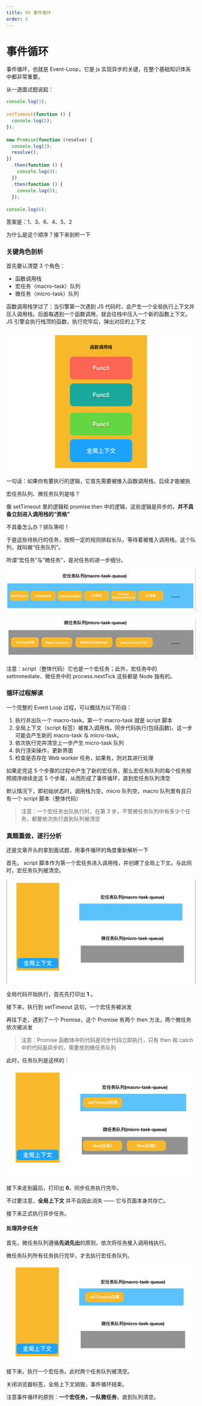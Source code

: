 ```yaml
---
title: 05 事件循环
order: 5
---
```


# 事件循环

事件循环，也就是 Event-Loop，它是 js 实现异步的关键，在整个基础知识体系中都非常重要。

从一道面试题说起：

```js
console.log(1);

setTimeout(function () {
  console.log(2);
});

new Promise(function (resolve) {
  console.log(3);
  resolve();
})
  .then(function () {
    console.log(4);
  })
  .then(function () {
    console.log(5);
  });

console.log(6);
```

答案是：1、3、6、4、5、2

为什么是这个顺序？接下来剖析一下

### 关键角色剖析

首先要认清楚 3 个角色：

- 函数调用栈
- 宏任务（macro-task）队列
- 微任务（micro-task）队列

函数调用栈学过了：当引擎第一次遇到 JS 代码时，会产生一个全局执行上下文并压入调用栈。后面每遇到一个函数调用，就会往栈中压入一个新的函数上下文。JS 引擎会执行栈顶的函数，执行完毕后，弹出对应的上下文

![5ec3b7120001b51e12180900](../image/5ec3b7120001b51e12180900.jpeg)

一句话：如果你有要执行的逻辑，它首先需要被推入函数调用栈，后续才能被执

宏任务队列、微任务队列是啥？

像 setTimeout 里的逻辑和 promise.then 中的逻辑，这些逻辑是异步的，**并不具备立刻进入调用栈的“资格”**

不具备怎么办？排队等呗！

于是这些待执行的任务，按照一定的规则排起长队，等待着被推入调用栈。这个队列，就叫做“任务队列”。

所谓“宏任务”与“微任务”，是对任务的进一步细分。

![5ec3b71b0001414713100300](../image/5ec3b71b0001414713100300.jpeg)

![5ec3b7230001e8bd13180278](../image/5ec3b7230001e8bd13180278.jpeg)

注意：script（整体代码）它也是一个宏任务；此外，宏任务中的 setImmediate、微任务中的 process.nextTick 这些都是 Node 独有的。

### 循环过程解读

一个完整的 Event Loop 过程，可以概括为以下阶段：

1. 执行并出队一个 macro-task。第一个 macro-task 就是 script 脚本
2. 全局上下文（script 标签）被推入调用栈，同步代码执行(包括函数)。这一步可能会产生新的 macro-task 与 micro-task。
3. 依次执行完并清空上一步产生 micro-task 队列
4. 执行渲染操作，更新界面
5. 检查是否存在 Web worker 任务，如果有，则对其进行处理

如果走完这 5 个步骤的过程中产生了新的宏任务，那么宏任务队列的每个任务按照顺序继续走这 5 个步骤，从而形成了事件循环，直到宏任务队列清空

默认情况下，即初始状态时，调用栈为空，micro 队列空，macro 队列里有且只有一个 script 脚本（整体代码）

> 注意：一个宏任务出队执行时，在第 3 步，不管微任务队列中有多少个任务，都要依次执行直到队列被清空

### 真题重做，逐行分析

还是文章开头的拿到面试题，用事件循环的角度重新解析一下

首先， script 脚本作为第一个宏任务进入调用栈，并创建了全局上下文。与此同时，宏任务队列被清空。

![5ec3b7310001156b11240620](../image/5ec3b7310001156b11240620.jpeg)

全局代码开始执行，首先先打印出 **1** 。

接下来，执行到 setTimeout 这句，一个宏任务被派发

再往下走，遇到了一个 Promise，这个 Promise 有两个 then 方法，两个微任务依次被派发

> 注意：Promise 函数体中的代码是同步代码立即执行，只有 then 和 catch 中的代码是异步的，需要放到微任务队列

此时，任务队列是这样的：

![5ec3b7410001bbeb10940626](../image/5ec3b7410001bbeb10940626.jpeg)

接下来走到最后，打印出 **6**，同步任务执行完毕。

不过要注意，**全局上下文** 并不会因此消失 —— 它与页面本身共存亡。

接下来正式执行异步任务。

#### 处理异步任务

首先，微任务队列遵循**先进先出**的原则，依次将任务推入调用栈执行。

微任务队列所有任务执行完毕，才去执行宏任务队列。

![5ec3b739000136af11100566](../image/5ec3b739000136af11100566.jpeg)

接下来，执行一个宏任务。此时两个任务队列被清空。

关闭浏览器标签，全局上下文销毁，事件循环结束。

注意事件循环的原则：**一个宏任务，一队微任务**，直到队列清空。
